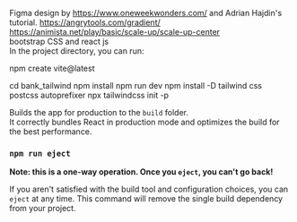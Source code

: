 Figma design by https://www.oneweekwonders.com/ and Adrian Hajdin's tutorial.
https://angrytools.com/gradient/ \
https://animista.net/play/basic/scale-up/scale-up-center \
bootstrap CSS and react js\
In the project directory, you can run:

npm create vite@latest

cd bank_tailwind
npm install
npm run dev
npm install -D tailwind css postcss autoprefixer
npx tailwindcss init -p

Builds the app for production to the `build` folder.\
It correctly bundles React in production mode and optimizes the build for the best performance.


### `npm run eject`

**Note: this is a one-way operation. Once you `eject`, you can't go back!**

If you aren't satisfied with the build tool and configuration choices, you can `eject` at any time. This command will remove the single build dependency from your project.

